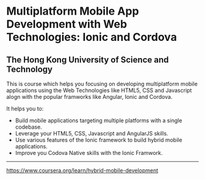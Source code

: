 # Multiplatform Mobile App Development with Web Technologies: Ionic and Cordova
## The Hong Kong University of Science and Technology

This is course which helps you focusing on developing multiplatform mobile applications using the Web Technologies like HTML5, CSS and Javascript alogn with the popular framworks like Angular, Ionic and Cordova.

It helps you to:
- Build mobile applications targeting multiple platforms with a single codebase.
- Leverage your HTML5, CSS, Javascript and AngularJS skills.
- Use various features of the Ionic framework to build hybrid mobile applications.
- Improve you Codova Native skills with the Ionic Framwork.

---

https://www.coursera.org/learn/hybrid-mobile-development
